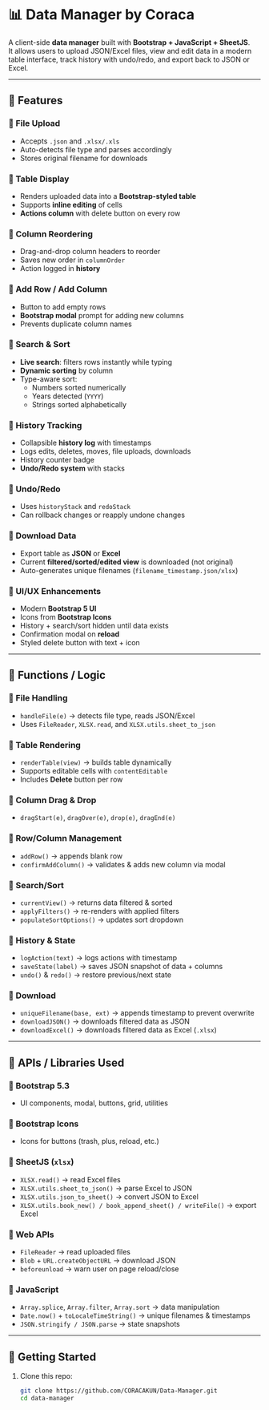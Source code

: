 # 📊 Data Manager by Coraca

A client-side **data manager** built with **Bootstrap + JavaScript + SheetJS**.  
It allows users to upload JSON/Excel files, view and edit data in a modern table interface, track history with undo/redo, and export back to JSON or Excel.

---

## 📌 Features

### 🔹 File Upload
- Accepts `.json` and `.xlsx/.xls`
- Auto-detects file type and parses accordingly
- Stores original filename for downloads

### 🔹 Table Display
- Renders uploaded data into a **Bootstrap-styled table**
- Supports **inline editing** of cells
- **Actions column** with delete button on every row

### 🔹 Column Reordering
- Drag-and-drop column headers to reorder
- Saves new order in `columnOrder`
- Action logged in **history**

### 🔹 Add Row / Add Column
- Button to add empty rows
- **Bootstrap modal** prompt for adding new columns
- Prevents duplicate column names

### 🔹 Search & Sort
- **Live search**: filters rows instantly while typing
- **Dynamic sorting** by column
- Type-aware sort:
  - Numbers sorted numerically
  - Years detected (`YYYY`)
  - Strings sorted alphabetically

### 🔹 History Tracking
- Collapsible **history log** with timestamps
- Logs edits, deletes, moves, file uploads, downloads
- History counter badge
- **Undo/Redo system** with stacks

### 🔹 Undo/Redo
- Uses `historyStack` and `redoStack`
- Can rollback changes or reapply undone changes

### 🔹 Download Data
- Export table as **JSON** or **Excel**
- Current **filtered/sorted/edited view** is downloaded (not original)
- Auto-generates unique filenames (`filename_timestamp.json/xlsx`)

### 🔹 UI/UX Enhancements
- Modern **Bootstrap 5 UI**
- Icons from **Bootstrap Icons**
- History + search/sort hidden until data exists
- Confirmation modal on **reload**
- Styled delete button with text + icon

---

## 📌 Functions / Logic

### 🔹 File Handling
- `handleFile(e)` → detects file type, reads JSON/Excel
- Uses `FileReader`, `XLSX.read`, and `XLSX.utils.sheet_to_json`

### 🔹 Table Rendering
- `renderTable(view)` → builds table dynamically
- Supports editable cells with `contentEditable`
- Includes **Delete** button per row

### 🔹 Column Drag & Drop
- `dragStart(e)`, `dragOver(e)`, `drop(e)`, `dragEnd(e)`

### 🔹 Row/Column Management
- `addRow()` → appends blank row
- `confirmAddColumn()` → validates & adds new column via modal

### 🔹 Search/Sort
- `currentView()` → returns data filtered & sorted
- `applyFilters()` → re-renders with applied filters
- `populateSortOptions()` → updates sort dropdown

### 🔹 History & State
- `logAction(text)` → logs actions with timestamp
- `saveState(label)` → saves JSON snapshot of data + columns
- `undo()` & `redo()` → restore previous/next state

### 🔹 Download
- `uniqueFilename(base, ext)` → appends timestamp to prevent overwrite
- `downloadJSON()` → downloads filtered data as JSON
- `downloadExcel()` → downloads filtered data as Excel (`.xlsx`)

---

## 📌 APIs / Libraries Used

### 🔹 Bootstrap 5.3
- UI components, modal, buttons, grid, utilities

### 🔹 Bootstrap Icons
- Icons for buttons (trash, plus, reload, etc.)

### 🔹 SheetJS (`xlsx`)
- `XLSX.read()` → read Excel files
- `XLSX.utils.sheet_to_json()` → parse Excel to JSON
- `XLSX.utils.json_to_sheet()` → convert JSON to Excel
- `XLSX.utils.book_new() / book_append_sheet() / writeFile()` → export Excel

### 🔹 Web APIs
- `FileReader` → read uploaded files
- `Blob` + `URL.createObjectURL` → download JSON
- `beforeunload` → warn user on page reload/close

### 🔹 JavaScript
- `Array.splice`, `Array.filter`, `Array.sort` → data manipulation
- `Date.now()` + `toLocaleTimeString()` → unique filenames & timestamps
- `JSON.stringify / JSON.parse` → state snapshots

---

## 🚀 Getting Started

1. Clone this repo:
   ```bash
   git clone https://github.com/CORACAKUN/Data-Manager.git
   cd data-manager
